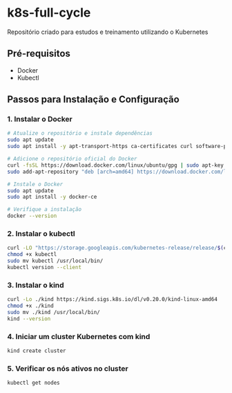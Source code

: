 # k8s-full-cycle
Repositório criado para estudos e treinamento utilizando o Kubernetes

## Pré-requisitos
- Docker
- Kubectl

## Passos para Instalação e Configuração

### 1. Instalar o Docker

```bash
# Atualize o repositório e instale dependências
sudo apt update
sudo apt install -y apt-transport-https ca-certificates curl software-properties-common

# Adicione o repositório oficial do Docker
curl -fsSL https://download.docker.com/linux/ubuntu/gpg | sudo apt-key add -
sudo add-apt-repository "deb [arch=amd64] https://download.docker.com/linux/ubuntu $(lsb_release -cs) stable"

# Instale o Docker
sudo apt update
sudo apt install -y docker-ce

# Verifique a instalação
docker --version
```

### 2. Instalar o kubectl

```bash
curl -LO "https://storage.googleapis.com/kubernetes-release/release/$(curl -s https://storage.googleapis.com/kubernetes-release/release/stable.txt)/bin/linux/amd64/kubectl"
chmod +x kubectl
sudo mv kubectl /usr/local/bin/
kubectl version --client
```

### 3. Instalar o kind

```bash
curl -Lo ./kind https://kind.sigs.k8s.io/dl/v0.20.0/kind-linux-amd64
chmod +x ./kind
sudo mv ./kind /usr/local/bin/
kind --version
```

### 4. Iniciar um cluster Kubernetes com kind

```bash
kind create cluster
```

### 5. Verificar os nós ativos no cluster

```bash
kubectl get nodes
```